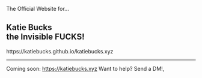 The Official Website for...
<h2>Katie Bucks<br>
the Invisible FUCKS!</h2>
https://katiebucks.github.io/katiebucks.xyz

---

Coming soon: https://katiebucks.xyz
Want to help? Send a DM!,
